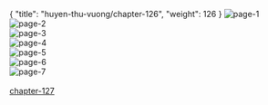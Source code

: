 { "title": "huyen-thu-vuong/chapter-126", "weight": 126 }
<img src="huyen-thu-vuong_0126_01-78a2fbb28dc0133f663ea42936742070.webp" alt="page-1" origin="https://3.bp.blogspot.com/-mWTLukpUTvk/V-EnqGFyshI/AAAAAAAKVpI/52ZpB4zGYmA/s0/Huyen-Thu-Vuong-Chapter-126-P-2.jpg"><br/>
<img src="huyen-thu-vuong_0126_02-035a8a7fc30896854da25cd657d30fde.webp" alt="page-2" origin="https://3.bp.blogspot.com/-dP8xb9D1Jg8/V-EnqjiD4wI/AAAAAAAKVpM/AvA1YzSd4PY/s0/Huyen-Thu-Vuong-Chapter-126-P-3.jpg"><br/>
<img src="huyen-thu-vuong_0126_03-637b70a348707135dc3e0034f5721bb2.webp" alt="page-3" origin="https://3.bp.blogspot.com/-Q5yvot7xKEg/V-EnrPnZgnI/AAAAAAAKVpQ/TnaTP5qaCYc/s0/Huyen-Thu-Vuong-Chapter-126-P-4.jpg"><br/>
<img src="huyen-thu-vuong_0126_04-fe71697075794d589eed4502102fdba8.webp" alt="page-4" origin="https://3.bp.blogspot.com/-db-kkalOT3g/V-EnrawTPKI/AAAAAAAKVpU/Pc4_cCv223E/s0/Huyen-Thu-Vuong-Chapter-126-P-5.jpg"><br/>
<img src="huyen-thu-vuong_0126_05-f51cc8d3a39d0f9ce9aa1ca2329776aa.webp" alt="page-5" origin="https://3.bp.blogspot.com/-cgcXtiF0lFY/V-Enrxpm1lI/AAAAAAAKVpY/GJTIvqPzjRM/s0/Huyen-Thu-Vuong-Chapter-126-P-6.jpg"><br/>
<img src="huyen-thu-vuong_0126_06-b1961545992bbad34dbbbce0f95e2e45.webp" alt="page-6" origin="https://3.bp.blogspot.com/-pi8XXvEsous/V-EnsVpYc-I/AAAAAAAKVpc/IBW7EdsD4_w/s0/Huyen-Thu-Vuong-Chapter-126-P-7.jpg"><br/>
<img src="huyen-thu-vuong_0126_07-96c29b39807064137db22423336e2d3b.webp" alt="page-7" origin="https://3.bp.blogspot.com/-WGe5tlBG5GU/V-Ens-p-LII/AAAAAAAKVpg/PM7txUL8_D4/s0/Huyen-Thu-Vuong-Chapter-126-P-8.jpg"><br/>
<br/><a class="nextchap" href="/huyen-thu-vuong/chapter-127">chapter-127</a>
